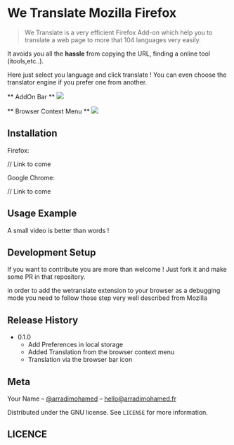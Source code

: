 # We Translate Mozilla Firefox 
> We Translate is a very efficient Firefox Add-on which help you to translate a web page to more that 104 languages very easily.

<!-- [![Install to Firefox]][url] -->

It avoids you all the **hassle** from copying the URL, finding a online tool (itools,etc..).

Here just select you language and click translate ! You can even choose the translator engine if you prefer one from another.

** AddOn Bar **
![](/imgs/wetranslate-context-extension.jpg)

** Browser Context Menu **
![](/imgs/wetranslate-firefox-extension.jpg)

## Installation

Firefox:

// Link to come

Google Chrome:

// Link to come

## Usage Example

A small video is better than words ! 

## Development Setup

If you want to contribute you are more than welcome ! Just fork it and make some PR in that repository.

in order to add the wetranslate extension to your browser as a debugging mode you need to follow those step very well described from Mozilla 

## Release History
* 0.1.0
    * Add Preferences in local storage 
    * Added Translation from the browser context menu
    * Translation via the browser bar icon

## Meta

Your Name – [@arradimohamed](https://twitter.com/arradimohamed) – hello@arradimohamed.fr

Distributed under the GNU license. See ``LICENSE`` for more information.

## LICENCE